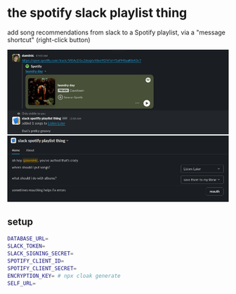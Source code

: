 # the spotify slack playlist thing

add song recommendations from slack to a Spotify playlist, via a "message shortcut" (right-click button)

![](./readme/1.png)
![](./readme/2.png)

## setup

<!-- TODO -->

```sh
DATABASE_URL=
SLACK_TOKEN=
SLACK_SIGNING_SECRET=
SPOTIFY_CLIENT_ID=
SPOTIFY_CLIENT_SECRET=
ENCRYPTION_KEY= # npx cloak generate
SELF_URL=
```
